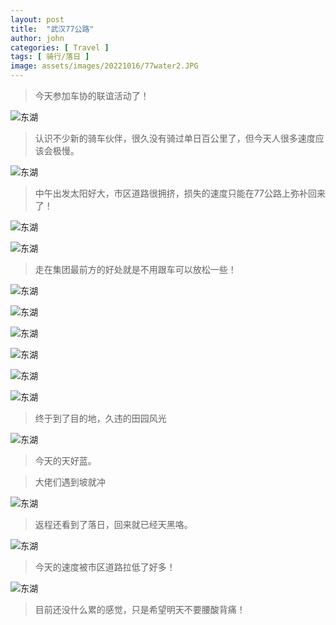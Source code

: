 ```yaml
---
layout: post
title:  "武汉77公路"
author: john
categories: [ Travel ]
tags: [ 骑行/落日 ]
image: assets/images/20221016/77water2.JPG
---
```

> 今天参加车协的联谊活动了！

![东湖](https://theshadow629.github.io/Cycling/assets/images/20221016/7togetherp.JPG)

> 认识不少新的骑车伙伴，很久没有骑过单日百公里了，但今天人很多速度应该会极慢。

![东湖](https://theshadow629.github.io/Cycling/assets/images/20221016/77fromsky.JPG)

> 中午出发太阳好大，市区道路很拥挤，损失的速度只能在77公路上弥补回来了！

![东湖](https://theshadow629.github.io/Cycling/assets/images/20221016/77dash2.JPG)


![东湖](https://theshadow629.github.io/Cycling/assets/images/20221016/77riding2.JPG)

> 走在集团最前方的好处就是不用跟车可以放松一些！

![东湖](https://theshadow629.github.io/Cycling/assets/images/20221016/77riding4.JPG)

![东湖](https://theshadow629.github.io/Cycling/assets/images/20221016/77riding1.JPG)

![东湖](https://theshadow629.github.io/Cycling/assets/images/20221016/77water.JPG)

![东湖](https://theshadow629.github.io/Cycling/assets/images/20221016/77water1.JPG)

![东湖](https://theshadow629.github.io/Cycling/assets/images/20221016/77water2.JPG)

![东湖](https://theshadow629.github.io/Cycling/assets/images/20221016/77xc.JPG)

> 终于到了目的地，久违的田园风光

![东湖](https://theshadow629.github.io/Cycling/assets/images/20221016/77bulusky.JPG)

> 今天的天好蓝。

> 大佬们遇到坡就冲

![东湖](https://theshadow629.github.io/Cycling/assets/images/20221016/77dash.JPG)

> 返程还看到了落日，回来就已经天黑咯。

![东湖](https://theshadow629.github.io/Cycling/assets/images/20221016/77sunset3.JPG)

> 今天的速度被市区道路拉低了好多！

![东湖](https://theshadow629.github.io/Cycling/assets/images/20221016/77strava.JPG)

> 目前还没什么累的感觉，只是希望明天不要腰酸背痛！


